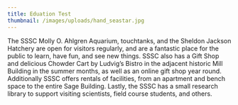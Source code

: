 ```yaml
---
title: Eduation Test
thumbnail: /images/uploads/hand_seastar.jpg
---
```

The SSSC Molly O. Ahlgren Aquarium, touchtanks, and the Sheldon Jackson Hatchery are open for visitors regularly, and are a fantastic place for the public to learn, have fun, and see new things. SSSC also has a Gift Shop and delicious Chowder Cart by Ludvig’s Bistro in the adjacent historic Mill Building in the summer months, as well as an online gift shop year round. Additionally SSSC offers rentals of facilities, from an apartment and bench space to the entire Sage Building. Lastly, the SSSC has a small research library to support visiting scientists, field course students, and others.
